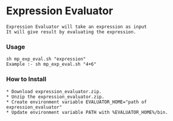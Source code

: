 Expression Evaluator
====================
    Expression Evaluator will take an expression as input
    It will give result by evaluating the expression.

### Usage
    sh mp_exp_eval.sh "expression"
	Example :- sh mp_exp_eval.sh "4+6"

### How to Install

    * Download expression_evaluator.zip.
    * Unzip the expression_evaluator.zip.
    * Create environment variable EVALUATOR_HOME="path of expression_evaluator"
    * Update environment variable PATH with %EVALUATOR_HOME%/bin.



